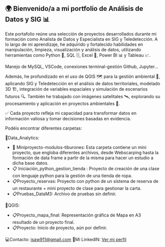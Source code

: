 ## 🌍 Bienvenido/a a mi portfolio de Análisis de Datos y SIG 📊

Este portafolio reúne una selección de proyectos desarrollados durante mi formación como Analista de Datos y Especialista en SIG y Teledetección. A lo largo de mi aprendizaje, he adquirido y fortalecido habilidades en manipulación, limpieza, visualización y análisis de datos, utilizando herramientas como Python 🐍, SQL 🗄️, Excel 📑, Power BI 📊 y Tableau 📈.

Manejo de MySQL, VSCode, conexiones terminal-gestión Github, Jupyter...

Además, he profundizado en el uso de QGIS 🗺️ para la gestión ambiental 🌱, aplicando SIG y Teledetección en el análisis de datos territoriales, modelado 3D 🏗️, integración de variables espaciales y simulación de escenarios futuros 🔍. También he trabajado con imágenes satelitales 🛰️, explorando su procesamiento y aplicación en proyectos ambientales 🌿.

✅ Cada proyecto refleja mi capacidad para transformar datos en información valiosa y tomar decisiones basadas en evidencia.

Podéis encontrar diferentes carpetas:

📁Data_Analytics:
  - 📂 Miniproyecto-modulos-tiburones: Esta carpeta contiene un mini proyecto, que engloba diferentes archivos, desde Webscarping hasta la formación de data frame a partir de la misma para hacer un estudio a dicha           base datos.
  - 📋 Iniciación_python_gestion_tienda : Proyecto de creación de una clase con lenguaje python para la gestión de una tienda de ropa.
  - 📋Proyecto_reservas: Proyecto con python de un sistema de reserva de un restaurante + mini proyecto de clase para gestionar la carta.
  - 📋Pruebas_DataM3: Archivo de pruebas sin definir.

    
📁QGIS:
  - 📋Proyecto_mapa_final: Representación gráfica de Mapa en A3 resultado de un proyecto final.
  - 📋Proyecto: Inicio de proyecto, aún por definir.

💻Contacto: isaw911@gmail.com
📌Mi LinkedIN: [Ver mi perfil](https://www.linkedin.com/in/isabel-ma%C3%B1ero-dominguez-222498160/)
